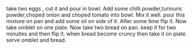 take two eggs , cut it and pour in bowl. Add some chilli powder,turmuric powder,choped onion and choped tomato into bowl. Mix it well. pour this mixture on pan and add some oil on side of it. After some time flip it. Now take omblet on one plate.
Now take two bread on pan. keep it for two minuites and then flip it. when bread become cruncy then take it on plate.
serve omblet and bread.